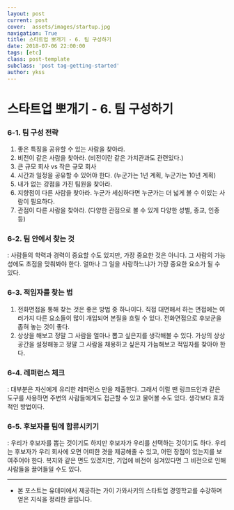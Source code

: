 ```yaml
---
layout: post
current: post
cover:  assets/images/startup.jpg
navigation: True
title: 스타트업 뽀개기 - 6. 팀 구성하기
date: 2018-07-06 22:00:00
tags: [etc]
class: post-template
subclass: 'post tag-getting-started'
author: ykss
---
```

   
# 스타트업 뽀개기 - 6. 팀 구성하기

### 6-1. 팀 구성 전략
1. 좋은 특징을 공유할 수 있는 사람을 찾아라.
2. 비전이 같은 사람을 찾아라. (비전이란 같은 가치관과도 관련있다.)
3. 큰 규모 회사 vs 작은 규모 회사
4. 시간과 일정을 공유할 수 있어야 한다. (누군가는 1년 계획, 누군가는 10년 계획)
5. 내가 없는 강점을 가진 팀원을 찾아라.
6. 지향점이 다른 사람을 찾아라. 누군가 세심하다면 누군가는 더 넓게 볼 수 이있는 사람이 필요하다.
7. 관점이 다른 사람을 찾아라. (다양한 관점으로 볼 수 있게 다양한 성별, 종교, 인종 등)

### 6-2. 팀 안에서 찾는 것
: 사람들의 학력과 경력이 중요할 수도 있지만, 가장 중요한 것은 아니다. 그 사람의 가능성에도 초점을 맞춰봐야 한다. 얼마나 그 일을 사랑하느냐가 가장 중요한 요소가 될 수 있다.

### 6-3. 적임자를 찾는 법
1. 전화면접을 통해 찾는 것은 좋은 방법 중 하나이다. 직접 대면해서 하는 면접에는 여러가지 다른 요소들이 많이 개입되어 본질을 흐릴 수 있다. 전화면접으로 후보군을 좁혀 놓는 것이 좋다.
2. 상상을 해보고 정말 그 사람을 얼마나 뽑고 싶은지를 생각해볼 수 있다. 가상의 상상 공간을 설정해놓고 정말 그 사람을 채용하고 싶은지 가늠해보고 적임자를 찾아야 한다.

### 6-4. 레퍼런스 체크
: 대부분은 자신에게 유리한 레퍼런스 만을 제출한다. 그래서 이럴 땐 링크드인과 같은 도구를 사용하면 주변의 사람들에게도 접근할 수 있고 물어볼 수도 있다. 생각보다 효과적인 방법이다.

### 6-5. 후보자를 팀에 합류시키기
: 우리가 후보자를 뽑는 것이기도 하지만 후보자가 우리를 선택하는 것이기도 하다. 우리는 후보자가 우리 회사에 오면 어떠한 겻을 제공해줄 수 있고, 어떤 장점이 있는지를 보여주어야 한다. 복지와 같은 면도 있겠지만, 기업에 비전이 심겨있다면 그 비전으로 인해 사람들을 끌어들일 수도 있다. 

-------------

* 본 포스트는 유데미에서 제공하는 가이 가와사키의 스타트업 경영학교를 수강하며 얻은 지식을 정리한 글입니다.